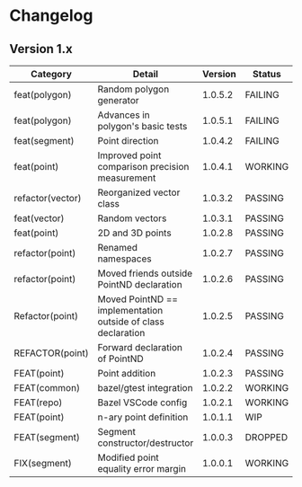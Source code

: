 # Changelog

## Version 1.x

| Category         | Detail                                                       | Version | Status  |
| ---------------- | ------------------------------------------------------------ | ------- | ------- |
| feat(polygon)    | Random polygon generator                                     | 1.0.5.2 | FAILING |
| feat(polygon)    | Advances in polygon's basic tests                            | 1.0.5.1 | FAILING |
| feat(segment)    | Point direction                                              | 1.0.4.2 | FAILING |
| feat(point)      | Improved point comparison precision measurement              | 1.0.4.1 | WORKING |
| refactor(vector) | Reorganized vector class                                     | 1.0.3.2 | PASSING |
| feat(vector)     | Random vectors                                               | 1.0.3.1 | PASSING |
| feat(point)      | 2D and 3D points                                             | 1.0.2.8 | PASSING |
| refactor(point)  | Renamed namespaces                                           | 1.0.2.7 | PASSING |
| refactor(point)  | Moved friends outside PointND declaration                    | 1.0.2.6 | PASSING |
| Refactor(point)  | Moved PointND == implementation outside of class declaration | 1.0.2.5 | PASSING |
| REFACTOR(point)  | Forward declaration of PointND                               | 1.0.2.4 | PASSING |
| FEAT(point)      | Point addition                                               | 1.0.2.3 | PASSING |
| FEAT(common)     | bazel/gtest integration                                      | 1.0.2.2 | WORKING |
| FEAT(repo)       | Bazel VSCode config                                          | 1.0.2.1 | WORKING |
| FEAT(point)      | n-ary point definition                                       | 1.0.1.1 | WIP     |
| FEAT(segment)    | Segment constructor/destructor                               | 1.0.0.3 | DROPPED |
| FIX(segment)     | Modified point equality error margin                         | 1.0.0.1 | WORKING |